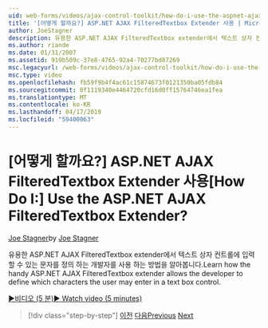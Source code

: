 ```yaml
---
uid: web-forms/videos/ajax-control-toolkit/how-do-i-use-the-aspnet-ajax-filteredtextbox-extender
title: '[어떻게 할까요?] ASP.NET AJAX FilteredTextbox Extender 사용 | Microsoft 문서'
author: JoeStagner
description: 유용한 ASP.NET AJAX FilteredTextbox extender에서 텍스트 상자 컨트롤에 입력할 수 있는 문자를 정의 하는 개발자를 사용 하는 방법을 알아봅니다.
ms.author: riande
ms.date: 01/31/2007
ms.assetid: 919b509c-37e8-4765-92a4-70277bd87269
msc.legacyurl: /web-forms/videos/ajax-control-toolkit/how-do-i-use-the-aspnet-ajax-filteredtextbox-extender
msc.type: video
ms.openlocfilehash: fb59f9b4f4ac61c15874673f0121350ba05fdb84
ms.sourcegitcommit: 0f1119340e4464720cfd16d0ff15764746ea1fea
ms.translationtype: MT
ms.contentlocale: ko-KR
ms.lasthandoff: 04/17/2019
ms.locfileid: "59400063"
---
```

# <a name="how-do-i-use-the-aspnet-ajax-filteredtextbox-extender"></a><span data-ttu-id="0e406-104">[어떻게 할까요?] ASP.NET AJAX FilteredTextbox Extender 사용</span><span class="sxs-lookup"><span data-stu-id="0e406-104">[How Do I:] Use the ASP.NET AJAX FilteredTextbox Extender?</span></span>

<span data-ttu-id="0e406-105">[Joe Stagner](https://github.com/JoeStagner)</span><span class="sxs-lookup"><span data-stu-id="0e406-105">by [Joe Stagner](https://github.com/JoeStagner)</span></span>

<span data-ttu-id="0e406-106">유용한 ASP.NET AJAX FilteredTextbox extender에서 텍스트 상자 컨트롤에 입력할 수 있는 문자를 정의 하는 개발자를 사용 하는 방법을 알아봅니다.</span><span class="sxs-lookup"><span data-stu-id="0e406-106">Learn how the handy ASP.NET AJAX FilteredTextbox extender allows the developer to define which characters the user may enter in a text box control.</span></span>

[<span data-ttu-id="0e406-107">&#9654;비디오 (5 분)</span><span class="sxs-lookup"><span data-stu-id="0e406-107">&#9654; Watch video (5 minutes)</span></span>](https://channel9.msdn.com/Blogs/ASP-NET-Site-Videos/how-do-i-use-the-aspnet-ajax-filteredtextbox-extender)

> [!div class="step-by-step"]
> <span data-ttu-id="0e406-108">[이전](how-do-i-use-the-aspnet-ajax-dynamicpopulate-extender.md)
> [다음](how-do-i-use-the-aspnet-ajax-hovermenu-extender.md)</span><span class="sxs-lookup"><span data-stu-id="0e406-108">[Previous](how-do-i-use-the-aspnet-ajax-dynamicpopulate-extender.md)
[Next](how-do-i-use-the-aspnet-ajax-hovermenu-extender.md)</span></span>
